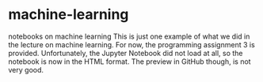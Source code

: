 # machine-learning
notebooks on machine learning
This is just one example of what we did in the lecture on machine learning. For now, the programming assignment 3 is provided.
Unfortunately, the Jupyter Notebook did not load at all, so the notebook is now in the HTML format. The preview in GitHub though, is not very good.
